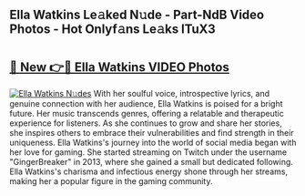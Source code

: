 ## Ella Watkins Le𝚊ked N𝚞de - Part-NdB Video Photos - Hot Onlyf𝚊ns Le𝚊ks lTuX3

# <h2><a href="http://ab75700.deff.icu/?id=Ella+Watkins">🔗 New 👉🔴 Ella Watkins VIDEO Photos</a></h2>

[![Ella Watkins N𝚞des](https://i.imgur.com/rIISA9y.gif)](http://ab75700.deff.icu/?id=Ella+Watkins)
With her soulful voice, introspective lyrics, and genuine connection with her audience, Ella Watkins is poised for a bright future. Her music transcends genres, offering a relatable and therapeutic experience for listeners. As she continues to grow and share her stories, she inspires others to embrace their vulnerabilities and find strength in their uniqueness. Ella Watkins's journey into the world of social media began with her love for gaming. She started streaming on Twitch under the username "GingerBreaker" in 2013, where she gained a small but dedicated following. Ella Watkins's charisma and infectious energy shone through her streams, making her a popular figure in the gaming community.
